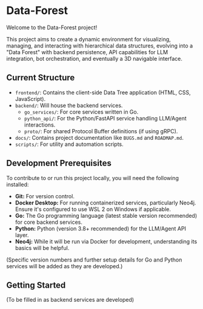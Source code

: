 # Data-Forest

Welcome to the Data-Forest project!

This project aims to create a dynamic environment for visualizing, managing, and interacting with hierarchical data structures, evolving into a "Data Forest" with backend persistence, API capabilities for LLM integration, bot orchestration, and eventually a 3D navigable interface.

## Current Structure

-   `frontend/`: Contains the client-side Data Tree application (HTML, CSS, JavaScript).
-   `backend/`: Will house the backend services.
    -   `go_services/`: For core services written in Go.
    -   `python_api/`: For the Python/FastAPI service handling LLM/Agent interactions.
    -   `proto/`: For shared Protocol Buffer definitions (if using gRPC).
-   `docs/`: Contains project documentation like `BUGS.md` and `ROADMAP.md`.
-   `scripts/`: For utility and automation scripts.

## Development Prerequisites

To contribute to or run this project locally, you will need the following installed:

-   **Git:** For version control.
-   **Docker Desktop:** For running containerized services, particularly Neo4j. Ensure it's configured to use WSL 2 on Windows if applicable.
-   **Go:** The Go programming language (latest stable version recommended) for core backend services.
-   **Python:** Python (version 3.8+ recommended) for the LLM/Agent API layer.
-   **Neo4j:** While it will be run via Docker for development, understanding its basics will be helpful.

(Specific version numbers and further setup details for Go and Python services will be added as they are developed.)

## Getting Started

(To be filled in as backend services are developed)
